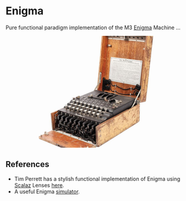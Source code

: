 # Enigma

Pure functional paradigm implementation of the M3 [Enigma](https://en.wikipedia.org/wiki/Enigma_machine) Machine ...

<p align="center">
  <img width="400" src="data/enigma.jpg">
</p>

## References

- Tim Perrett has a stylish functional implementation of Enigma using [Scalaz](http://eed3si9n.com/learning-scalaz/Lens.html) Lenses [here](https://github.com/timperrett/enigma).
- A useful Enigma [simulator](https://www.101computing.net/enigma-machine-emulator/).
